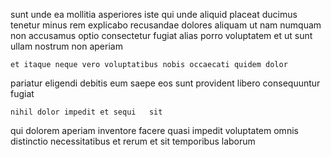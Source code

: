 <!--
title: User-friendly radical application
author: Meaghan
date: 2015-04-24-1301
link: 2015-04-24-1301-user-friendly-radical-application
tags: [Photoshop,HTML5,templates,JavaScript]
-->

sunt unde ea mollitia   asperiores iste  qui
unde aliquid placeat ducimus tenetur
minus rem explicabo recusandae dolores
aliquam ut nam numquam
non accusamus optio consectetur fugiat alias porro voluptatem et ut
sunt ullam   nostrum non aperiam
 	et itaque neque vero voluptatibus nobis occaecati quidem dolor
pariatur eligendi debitis  eum
saepe eos  sunt provident libero consequuntur fugiat
 	nihil dolor impedit et sequi   sit
 qui  dolorem aperiam 
inventore facere quasi impedit voluptatem omnis 
distinctio necessitatibus et rerum et  sit temporibus laborum